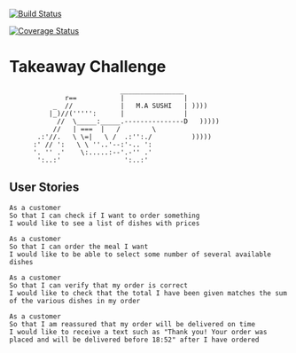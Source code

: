 [![Build Status](https://travis-ci.org/makersacademy/takeaway-challenge.svg?branch=master)](https://travis-ci.org/makersacademy/takeaway-challenge)

[![Coverage Status](https://coveralls.io/repos/github/makersacademy/takeaway-challenge/badge.svg)](https://coveralls.io/github/makersacademy/takeaway-challenge)


Takeaway Challenge
==================
```
                            ________________
              r==           |               |
           _  //            |   M.A SUSHI   | ))))
          |_)//(''''':      |               |
            //  \_____:_____.---------------D   )))))
           //   | ===  |   /        \
       .:'//.   \ \=|   \ /  .:'':./          )))))
      :' // ':   \ \ ''..'--:'-.. ':
      '. '' .'    \:.....:--'.-'' .'
       ':..:'                ':..:'

 ```




User Stories
-----


```
As a customer
So that I can check if I want to order something
I would like to see a list of dishes with prices

As a customer
So that I can order the meal I want
I would like to be able to select some number of several available dishes

As a customer
So that I can verify that my order is correct
I would like to check that the total I have been given matches the sum of the various dishes in my order

As a customer
So that I am reassured that my order will be delivered on time
I would like to receive a text such as "Thank you! Your order was placed and will be delivered before 18:52" after I have ordered
```
